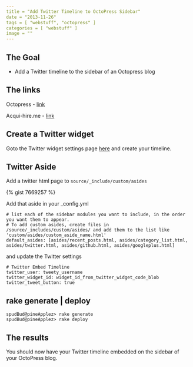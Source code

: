 ```yaml
---
title = "Add Twitter Timeline to OctoPress Sidebar"
date = "2013-11-26"
tags = [ "webstuff", "octopress" ]
categories = [ "webstuff" ]
image = ""
---
```


## The Goal
- Add a Twitter timeline to the sidebar of an Octopress blog



## The links

Octopress - [link](http://octopress.org/)

Acqui-hire.me - [link](http://acqui-hire.me/blog/2012/11/07/octopress-and-twitter-timelines/)

## Create a Twitter widget

Goto the Twitter widget settings page [here](https://twitter.com/settings/widgets) and create your timeline.

## Twitter Aside

Add a twitter html page to `source/_include/custom/asides`

{% gist 7669257 %}

Add that aside in your _config.yml

~~~
# list each of the sidebar modules you want to include, in the order you want them to appear.
# To add custom asides, create files in /source/_includes/custom/asides/ and add them to the list like 'custom/asides/custom_aside_name.html'
default_asides: [asides/recent_posts.html, asides/category_list.html, asides/twitter.html, asides/github.html, asides/googleplus.html]
~~~

and update the Twitter settings

~~~
# Twitter Embed Timeline
twitter_user: tweety_username
twitter_widget_id: widget_id_from_twitter_widget_code_blob
twitter_tweet_button: true
~~~

## rake generate | deploy

~~~
spudBud@pineApplez> rake generate
spudBud@pineApplez> rake deploy
~~~

## The results
You should now have your Twitter timeline embedded on the sidebar of your OctoPress blog.
